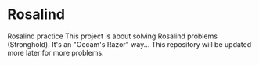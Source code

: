 # Rosalind
Rosalind practice
This project is about solving Rosalind problems (Stronghold). It's an "Occam's Razor" way...
This repository will be updated more later for more problems.
